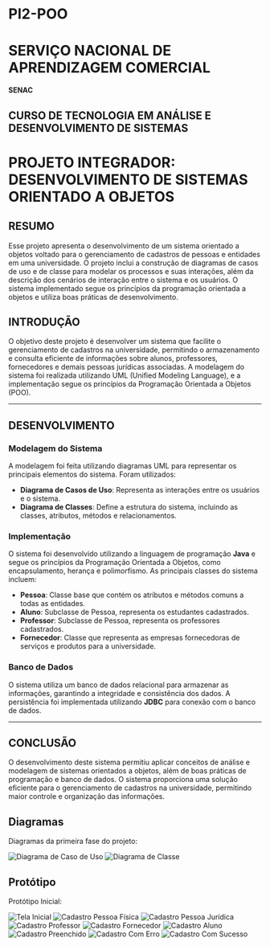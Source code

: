 # PI2-POO
# SERVIÇO NACIONAL DE APRENDIZAGEM COMERCIAL  
**SENAC**  

## CURSO DE TECNOLOGIA EM ANÁLISE E DESENVOLVIMENTO DE SISTEMAS  

# PROJETO INTEGRADOR: DESENVOLVIMENTO DE SISTEMAS ORIENTADO A OBJETOS  



## RESUMO  
Esse projeto apresenta o desenvolvimento de um sistema orientado a objetos voltado para o gerenciamento de cadastros de pessoas e entidades em uma universidade. O projeto inclui a construção de diagramas de casos de uso e de classe para modelar os processos e suas interações, além da descrição dos cenários de interação entre o sistema e os usuários. O sistema implementado segue os princípios da programação orientada a objetos e utiliza boas práticas de desenvolvimento.  


## INTRODUÇÃO  
O objetivo deste projeto é desenvolver um sistema que facilite o gerenciamento de cadastros na universidade, permitindo o armazenamento e consulta eficiente de informações sobre alunos, professores, fornecedores e demais pessoas jurídicas associadas. A modelagem do sistema foi realizada utilizando UML (Unified Modeling Language), e a implementação segue os princípios da Programação Orientada a Objetos (POO).  

---

## DESENVOLVIMENTO  
### Modelagem do Sistema  
A modelagem foi feita utilizando diagramas UML para representar os principais elementos do sistema. Foram utilizados:  

- **Diagrama de Casos de Uso**: Representa as interações entre os usuários e o sistema.  
- **Diagrama de Classes**: Define a estrutura do sistema, incluindo as classes, atributos, métodos e relacionamentos.  

### Implementação  
O sistema foi desenvolvido utilizando a linguagem de programação **Java** e segue os princípios da Programação Orientada a Objetos, como encapsulamento, herança e polimorfismo. As principais classes do sistema incluem:  

- **Pessoa**: Classe base que contém os atributos e métodos comuns a todas as entidades.  
- **Aluno**: Subclasse de Pessoa, representa os estudantes cadastrados.  
- **Professor**: Subclasse de Pessoa, representa os professores cadastrados.  
- **Fornecedor**: Classe que representa as empresas fornecedoras de serviços e produtos para a universidade.  

### Banco de Dados  
O sistema utiliza um banco de dados relacional para armazenar as informações, garantindo a integridade e consistência dos dados. A persistência foi implementada utilizando **JDBC** para conexão com o banco de dados.  

---

## CONCLUSÃO  
O desenvolvimento deste sistema permitiu aplicar conceitos de análise e modelagem de sistemas orientados a objetos, além de boas práticas de programação e banco de dados. O sistema proporciona uma solução eficiente para o gerenciamento de cadastros na universidade, permitindo maior controle e organização das informações.  

## Diagramas
   Diagramas da primeira fase do projeto:
   
 ![Diagrama de Caso de Uso](diagramas/casos-de-uso.jpg)
 ![Diagrama de Classe](diagramas/diagrama-de-classe.jpg)

 ## Protótipo
  Protótipo Inicial: 

  ![Tela Inicial](prototipo/tela-inicial.jpg)
  ![Cadastro Pessoa Física](prototipo/cadastro-pessoa-física.jpg)
  ![Cadastro Pessoa Jurídica](prototipo/cadastro-pessoa-jurídica.jpg)
  ![Cadastro Professor](prototipo/cadastro-professor.jpg)
  ![Cadastro Fornecedor](prototipo/cadastro-fornecedor.jpg)
  ![Cadastro Aluno](protoripo/cadastro-aluno1.jpg)
  ![Cadastro Preenchido](prototipo/cadastro-aluno2.jpg)
  ![Cadastro Com Erro](prototipo/cadastro-pj-erro.jpg)
  ![Cadastro Com Sucesso](prototipo/cadastro-pj-sucesso.jpg)
  
  
  
  
 

